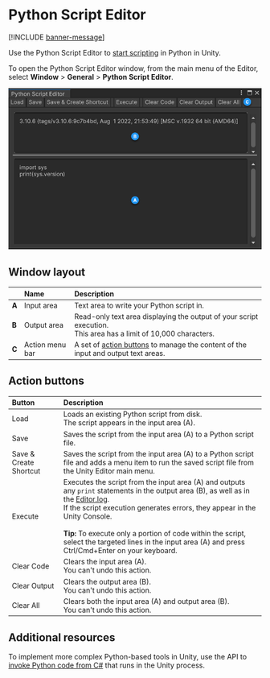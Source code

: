 # Python Script Editor

[!INCLUDE [banner-message](banner-message.md)]

Use the Python Script Editor to [start scripting](get-started.md) in Python in Unity.

To open the Python Script Editor window, from the main menu of the Editor, select **Window** > **General** > **Python Script Editor**.

![Using the Python Script Editor](images/python-console-example.png)

## Window layout

|  | **Name** | **Description** |
|:---|:---|:---|
| **A** | Input area | Text area to write your Python script in. |
| **B** | Output area | Read-only text area displaying the output of your script execution.<br />This area has a limit of 10,000 characters. |
| **C** | Action menu bar | A set of [action buttons](#action-buttons) to manage the content of the input and output text areas. |

## Action buttons

| **Button** | **Description** |
|:---|:---|
| Load | Loads an existing Python script from disk.<br />The script appears in the input area (A). |
| Save | Saves the script from the input area (A) to a Python script file. |
| Save & Create Shortcut | Saves the script from the input area (A) to a Python script file and adds a menu item to run the saved script file from the Unity Editor main menu. |
| Execute | Executes the script from the input area (A) and outputs any `print` statements in the output area (B), as well as in the [Editor.log](https://docs.unity3d.com/Manual/LogFiles.html).<br />If the script execution generates errors, they appear in the Unity Console.<br /><br />**Tip:** To execute only a portion of code within the script, select the targeted lines in the input area (A) and press Ctrl/Cmd+Enter on your keyboard. |
| Clear Code | Clears the input area (A).<br />You can't undo this action. |
| Clear Output | Clears the output area (B).<br />You can't undo this action. |
| Clear All | Clears both the input area (A) and output area (B).<br />You can't undo this action. |

## Additional resources

To implement more complex Python-based tools in Unity, use the API to [invoke Python code from C#](python-from-csharp.md) that runs in the Unity process.
